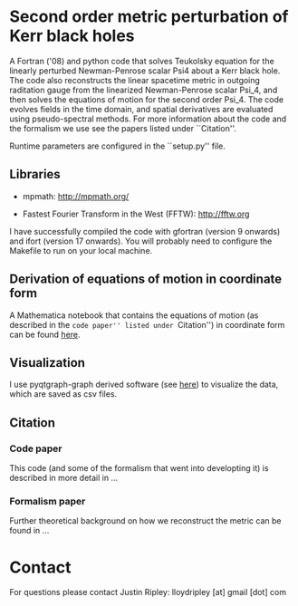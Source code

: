 # Second order metric perturbation of Kerr black holes

A Fortran ('08) and python code that solves Teukolsky equation for
the linearly perturbed Newman-Penrose scalar Psi4 about a Kerr black hole.
The code also reconstructs
the linear spacetime metric in outgoing raditation gauge from
the linearized Newman-Penrose scalar Psi\_4, and then
solves the equations of motion for the second order Psi\_4.
The code evolves fields in the time domain, and spatial derivatives
are evaluated using pseudo-spectral methods. 
For more information about the code and the formalism we use
see the papers listed under ``Citation''.

Runtime parameters are configured in the ``setup.py'' file.

## Libraries

* mpmath: 
	http://mpmath.org/

* Fastest Fourier Transform in the West (FFTW): 
	http://fftw.org

I have successfully compiled the code with
gfortran (version 9 onwards) and
ifort (version 17 onwards).
You will probably need to configure the Makefile to run on your local machine.

## Derivation of equations of motion in coordinate form

A Mathematica notebook that contains the equations of motion
(as described in the ``code paper'' listed under ``Citation'') in coordinate
form can be found [here](https://github.com/JLRipley314/2nd-order-teuk-derivations).

## Visualization

I use pyqtgraph-graph derived software
(see [here](https://github.com/JLRipley314/sci-vis))
to visualize the data, which are saved as csv files. 

## Citation

### Code paper
This code (and some of the formalism that went into developting it)
is described in more detail in
...

### Formalism paper
Further theoretical background on how we reconstruct the metric can be found in
...

# Contact

For questions please contact
Justin Ripley: lloydripley [at] gmail [dot] com
